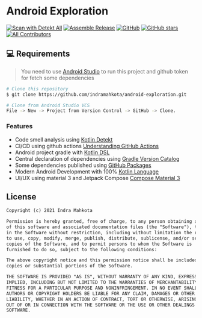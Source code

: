 # Android Exploration

[![Scan with Detekt All](https://github.com/indramahkota/android-exploration/actions/workflows/detekt-all.yml/badge.svg)](https://github.com/indramahkota/android-exploration/actions/workflows/detekt-all.yml) [![Assemble Release](https://github.com/indramahkota/android-exploration/actions/workflows/assemble-release.yml/badge.svg)](https://github.com/indramahkota/android-exploration/actions/workflows/assemble-release.yml) [![GitHub](https://img.shields.io/github/license/indramahkota/android-exploration?color=blue)](https://github.com/indramahkota/android-exploration/blob/master/LICENSE) [![GitHub stars](https://img.shields.io/github/stars/indramahkota/android-exploration)](https://github.com/indramahkota/android-exploration/stargazers) [![All Contributors](https://img.shields.io/badge/all_contributors-1-orange.svg?style=flat-square)](#contributors)

## 💻 Requirements

> You need to use [Android Studio](https://developer.android.com/studio) to run this project and github token for fetch some dependencies

```bash
# Clone this repository
$ git clone https://github.com/indramahkota/android-exploration.git

# Clone from Android Studio VCS
File -> New -> Project from Version Control -> GitHub -> Clone.
```

### Features

- Code smell analysis using [Kotlin Detekt](https://github.com/detekt/detekt)
- CI/CD using github actions [Understanding GitHub Actions](https://docs.github.com/en/actions/learn-github-actions/understanding-github-actions)
- Android project gradle with [Kotlin DSL](https://docs.gradle.org/current/userguide/kotlin_dsl.html)
- Central declaration of dependencies using [Gradle Version Catalog](https://docs.gradle.org/current/userguide/platforms.html#sub:version-catalog)
- Some dependencies published using [GitHub Packages](https://docs.github.com/en/packages)
- Modern Android Development with 100% [Kotlin Language](https://kotlinlang.org/)
- UI/UX using material 3 and Jetpack Compose [Compose Material 3](https://developer.android.com/jetpack/androidx/releases/compose-material3)

## License

```markdown
Copyright (c) 2021 Indra Mahkota

Permission is hereby granted, free of charge, to any person obtaining a copy
of this software and associated documentation files (the "Software"), to deal
in the Software without restriction, including without limitation the rights
to use, copy, modify, merge, publish, distribute, sublicense, and/or sell
copies of the Software, and to permit persons to whom the Software is
furnished to do so, subject to the following conditions:

The above copyright notice and this permission notice shall be included in all
copies or substantial portions of the Software.

THE SOFTWARE IS PROVIDED "AS IS", WITHOUT WARRANTY OF ANY KIND, EXPRESS OR
IMPLIED, INCLUDING BUT NOT LIMITED TO THE WARRANTIES OF MERCHANTABILITY,
FITNESS FOR A PARTICULAR PURPOSE AND NONINFRINGEMENT. IN NO EVENT SHALL THE
AUTHORS OR COPYRIGHT HOLDERS BE LIABLE FOR ANY CLAIM, DAMAGES OR OTHER
LIABILITY, WHETHER IN AN ACTION OF CONTRACT, TORT OR OTHERWISE, ARISING FROM,
OUT OF OR IN CONNECTION WITH THE SOFTWARE OR THE USE OR OTHER DEALINGS IN THE
SOFTWARE.
```

